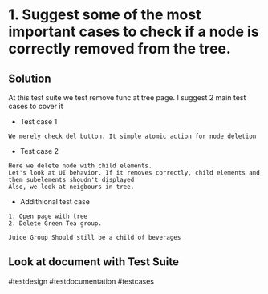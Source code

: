 # 1. Suggest some of the most important cases to check if a node is correctly removed from the tree.


## Solution

At this test suite we test remove func at tree page. I suggest 2 main test cases to cover it

- Test case 1 
~~~
We merely check del button. It simple atomic action for node deletion
~~~

- Test case 2
~~~
Here we delete node with child elements.
Let's look at UI behavior. If it removes correctly, child elements and them subelements shoudn't displayed
Also, we look at neigbours in tree.
~~~


- Addithional test case
~~~
1. Open page with tree
2. Delete Green Tea group.

Juice Group Should still be a child of beverages
~~~


Look at document with Test Suite
- 
\#testdesign #testdocumentation #testcases